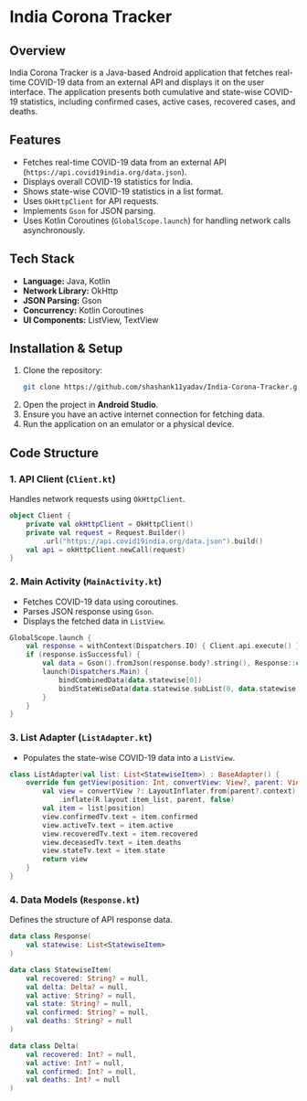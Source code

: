 # India Corona Tracker

## Overview
India Corona Tracker is a Java-based Android application that fetches real-time COVID-19 data from an external API and displays it on the user interface. The application presents both cumulative and state-wise COVID-19 statistics, including confirmed cases, active cases, recovered cases, and deaths.

## Features
- Fetches real-time COVID-19 data from an external API (`https://api.covid19india.org/data.json`).
- Displays overall COVID-19 statistics for India.
- Shows state-wise COVID-19 statistics in a list format.
- Uses `OkHttpClient` for API requests.
- Implements `Gson` for JSON parsing.
- Uses Kotlin Coroutines (`GlobalScope.launch`) for handling network calls asynchronously.

## Tech Stack
- **Language:** Java, Kotlin
- **Network Library:** OkHttp
- **JSON Parsing:** Gson
- **Concurrency:** Kotlin Coroutines
- **UI Components:** ListView, TextView

## Installation & Setup
1. Clone the repository:
   ```sh
   git clone https://github.com/shashank11yadav/India-Corona-Tracker.git
   ```
2. Open the project in **Android Studio**.
3. Ensure you have an active internet connection for fetching data.
4. Run the application on an emulator or a physical device.

## Code Structure
### 1. API Client (`Client.kt`)
Handles network requests using `OkHttpClient`.
```kotlin
object Client {
    private val okHttpClient = OkHttpClient()
    private val request = Request.Builder()
        .url("https://api.covid19india.org/data.json").build()
    val api = okHttpClient.newCall(request)
}
```

### 2. Main Activity (`MainActivity.kt`)
- Fetches COVID-19 data using coroutines.
- Parses JSON response using `Gson`.
- Displays the fetched data in `ListView`.
```kotlin
GlobalScope.launch {
    val response = withContext(Dispatchers.IO) { Client.api.execute() }
    if (response.isSuccessful) {
        val data = Gson().fromJson(response.body?.string(), Response::class.java)
        launch(Dispatchers.Main) {
            bindCombinedData(data.statewise[0])
            bindStateWiseData(data.statewise.subList(0, data.statewise.size))
        }
    }
}
```

### 3. List Adapter (`ListAdapter.kt`)
- Populates the state-wise COVID-19 data into a `ListView`.
```kotlin
class ListAdapter(val list: List<StatewiseItem>) : BaseAdapter() {
    override fun getView(position: Int, convertView: View?, parent: ViewGroup?): View {
        val view = convertView ?: LayoutInflater.from(parent?.context)
            .inflate(R.layout.item_list, parent, false)
        val item = list[position]
        view.confirmedTv.text = item.confirmed
        view.activeTv.text = item.active
        view.recoveredTv.text = item.recovered
        view.deceasedTv.text = item.deaths
        view.stateTv.text = item.state
        return view
    }
}
```

### 4. Data Models (`Response.kt`)
Defines the structure of API response data.
```kotlin
data class Response(
    val statewise: List<StatewiseItem>
)

data class StatewiseItem(
    val recovered: String? = null,
    val delta: Delta? = null,
    val active: String? = null,
    val state: String? = null,
    val confirmed: String? = null,
    val deaths: String? = null
)

data class Delta(
    val recovered: Int? = null,
    val active: Int? = null,
    val confirmed: Int? = null,
    val deaths: Int? = null
)
```
